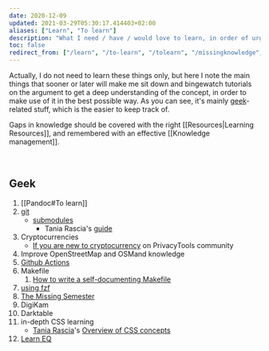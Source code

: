 ```yaml
---
date: 2020-12-09
updated: 2021-03-29T05:30:17.414403+02:00
aliases: ["Learn", "To learn"]
description: "What I need / have / would love to learn, in order of urgency"
toc: false
redirect_from: ["/learn", "/to-learn", "/tolearn", "/missingknowledge", "/learning", "/learning path"]
---
```

Actually, I do not need to learn these things only, but here I note the main things that sooner or later will make me sit down and bingewatch tutorials on the argument to get a deep understanding of the concept, in order to make use of it in the best possible way. As you can see, it's mainly [geek](/tags#geek "Geek tag page")-related stuff, which is the easier to keep track of.

<div class="blue box">
	Gaps in knowledge should be covered with the right [[Resources|Learning Resources]], and remembered with an effective [[Knowledge management]].
</div>

<br>
<br>

## Geek

1. [[Pandoc#To learn]]
3. [git](https://git-scm.com "git official website")
	- [submodules](https://git-scm.com/book/en/v2/Git-Tools-Submodules)
		- Tania Rascia's [guide](https://www.taniarascia.com/git-submodules-private-content/)
1. Cryptocurrencies
	- [If you are new to cryptocurrency](https://forum.privacytools.io/t/if-you-are-new-to-cryptocurrency/4571 "If you are new to cryptocurrency on PrivacyTools community") on PrivacyTools community
2. Improve OpenStreetMap and OSMand knowledge
3. [Github Actions](https://docs.github.com/en/actions/learn-github-actions "Learn GitHub Actions")
4. Makefile
	1. [How to write a self-documenting Makefile](https://victoria.dev/blog/how-to-create-a-self-documenting-makefile/ "How to write a self-documenting Makefile on victoria.dev")
5. [using fzf](https://www.youtube.com/watch?v=qgG5Jhi_Els)
6. [The Missing Semester](https://missing.csail.mit.edu/)
7. DigiKam
8. Darktable
9. in-depth CSS learning
	- [Tania Rascia](https://taniarascia.com)'s [Overview of CSS concepts](https://www.taniarascia.com/overview-of-css-concepts/)
23. [Learn EQ](https://youtu.be/e4C5DxOepsM)